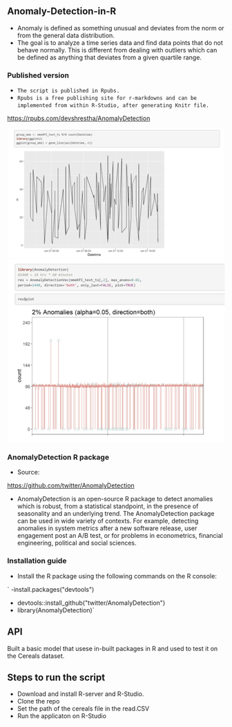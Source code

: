 ## Anomaly-Detection-in-R
- Anomaly is defined as something unusual and deviates from the norm or from the general data distribution. 
- The goal is to analyze a time series data and find data points that do not behave normally. This is different from dealing with outliers which can be defined as anything that deviates from a given quartile range. 

### Published version
- `The script is published in Rpubs.` 
- `Rpubs is a free publishing site for r-markdowns and can be implemented from within R-Studio, after generating Knitr file. `

https://rpubs.com/devshrestha/AnomalyDetection

![ggplot of time-series data](Assets/Anom1.jpg)
![Anomaly visualization of time-series data](Assets/Anom2.jpg)

### AnomalyDetection R package
- Source:  

https://github.com/twitter/AnomalyDetection
- AnomalyDetection is an open-source R package to detect anomalies which is robust, from a statistical standpoint, in the presence of seasonality and an underlying trend. The AnomalyDetection package can be used in wide variety of contexts. For example, detecting anomalies in system metrics after a new software release, user engagement post an A/B test, or for problems in econometrics, financial engineering, political and social sciences.

### Installation guide 
- Install the R package using the following commands on the R console:

` -install.packages("devtools")
- devtools::install_github("twitter/AnomalyDetection")
- library(AnomalyDetection)`

## API
Built a basic model that usese in-built packages in R and used to test it on the Cereals dataset. 

## Steps to run the script
- Download and install R-server and R-Studio. 
- Clone the repo 
- Set the path of the cereals file in the read.CSV
- Run the applicaton on R-Studio
